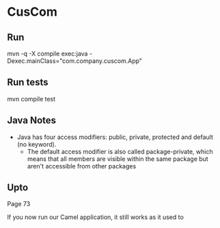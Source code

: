 # CusCom

## Run
mvn -q -X compile exec:java -Dexec.mainClass="com.company.cuscom.App"

## Run tests
mvn compile test

## Java Notes
* Java has four access modifiers: public, private, protected and default (no keyword).
  * The default access modifier is also called package-private, which means that all members are visible within the same package but aren't accessible from other packages

## Upto
Page 73

If you now run our Camel application, it still works as it used to
